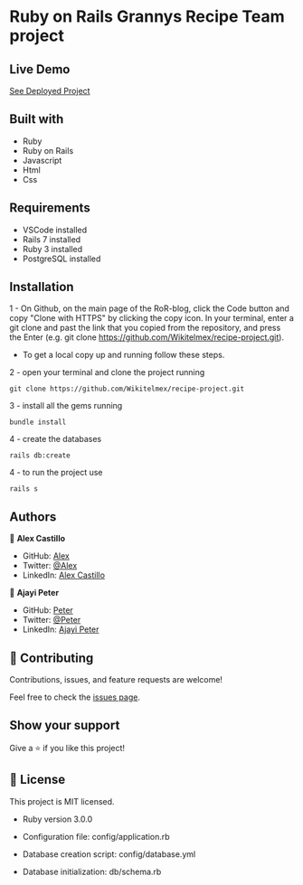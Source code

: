 # Ruby on Rails Grannys Recipe Team project

## Live Demo
[See Deployed Project](https://peaceful-falls-56670.herokuapp.com/)

## Built with
- Ruby
- Ruby on Rails
- Javascript
- Html
- Css

## Requirements
- VSCode installed
- Rails 7 installed
- Ruby 3 installed
- PostgreSQL installed
  
## Installation
1 - On Github, on the main page of the RoR-blog, click the Code button and copy "Clone with HTTPS" by clicking the copy icon.
In your terminal, enter a git clone and past the link that you copied from the repository, and press the   Enter
(e.g. git clone https://github.com/Wikitelmex/recipe-project.git).

- To get a local copy up and running follow these steps.

2 - open your terminal and clone the project running 

`git clone https://github.com/Wikitelmex/recipe-project.git`

3 - install all the gems running

`bundle install`

4 - create the databases

`rails db:create`

4 - to run the project use

`rails s`

## Authors

👤 **Alex Castillo**
- GitHub: [Alex](https://github.com/Wikitelmex)
- Twitter: [@Alex](https://twitter.com/Alejand84515448)
- LinkedIn: [Alex Castillo](https://www.linkedin.com/in/alejandro-castillo-6849131a9/)

👤 **Ajayi Peter**
- GitHub: [Peter](https://github.com/peterdgreat)
- Twitter: [@Peter](https://twitter.com/Alejand84515448)
- LinkedIn: [Ajayi Peter](https://www.linkedin.com/in/alejandro-castillo-6849131a9/)

## 🤝 Contributing

Contributions, issues, and feature requests are welcome!

Feel free to check the [issues page](../../issues/).

## Show your support

Give a ⭐️ if you like this project!


## 📝 License

This project is MIT licensed.


* Ruby version 3.0.0

* Configuration file: config/application.rb

* Database creation script: config/database.yml

* Database initialization: db/schema.rb
